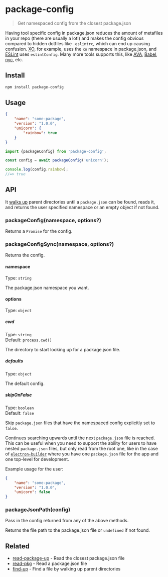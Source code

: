 # package-config

> Get namespaced config from the closest package.json

Having tool specific config in package.json reduces the amount of metafiles in your repo (there are usually a lot!) and makes the config obvious compared to hidden dotfiles like `.eslintrc`, which can end up causing confusion. [XO](https://github.com/xojs/xo), for example, uses the `xo` namespace in package.json, and [ESLint](http://eslint.org) uses `eslintConfig`. Many more tools supports this, like [AVA](https://avajs.dev), [Babel](https://babeljs.io), [nyc](https://github.com/istanbuljs/nyc), etc.

## Install

```sh
npm install package-config
```

## Usage

```json
{
	"name": "some-package",
	"version": "1.0.0",
	"unicorn": {
		"rainbow": true
	}
}
```

```js
import {packageConfig} from 'package-config';

const config = await packageConfig('unicorn');

console.log(config.rainbow);
//=> true
```

## API

It [walks up](https://github.com/sindresorhus/find-up-simple) parent directories until a `package.json` can be found, reads it, and returns the user specified namespace or an empty object if not found.

### packageConfig(namespace, options?)

Returns a `Promise` for the config.

### packageConfigSync(namespace, options?)

Returns the config.

#### namespace

Type: `string`

The package.json namespace you want.

#### options

Type: `object`

##### cwd

Type: `string`\
Default: `process.cwd()`

The directory to start looking up for a package.json file.

##### defaults

Type: `object`

The default config.

##### skipOnFalse

Type: `boolean`\
Default: `false`

Skip `package.json` files that have the namespaced config explicitly set to `false`.

Continues searching upwards until the next `package.json` file is reached. This can be useful when you need to support the ability for users to have nested `package.json` files, but only read from the root one, like in the case of [`electron-builder`](https://github.com/electron-userland/electron-builder/wiki/Options#AppMetadata) where you have one `package.json` file for the app and one top-level for development.

Example usage for the user:

```json
{
	"name": "some-package",
	"version": "1.0.0",
	"unicorn": false
}
```

### packageJsonPath(config)

Pass in the config returned from any of the above methods.

Returns the file path to the package.json file or `undefined` if not found.

## Related

- [read-package-up](https://github.com/sindresorhus/read-package-up) - Read the closest package.json file
- [read-pkg](https://github.com/sindresorhus/read-pkg) - Read a package.json file
- [find-up](https://github.com/sindresorhus/find-up) - Find a file by walking up parent directories
